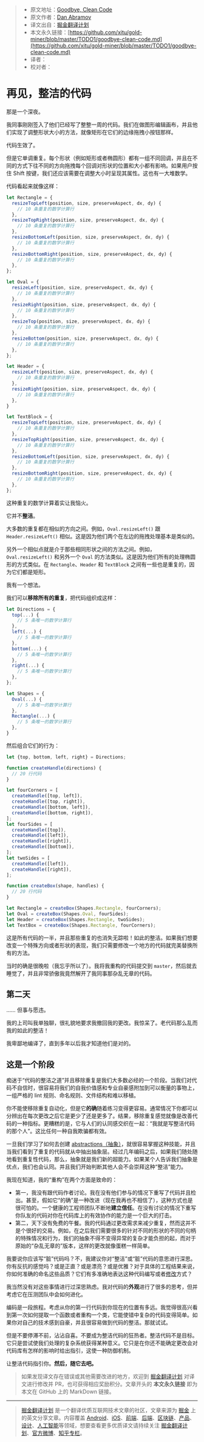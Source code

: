 > * 原文地址：[Goodbye, Clean Code](https://overreacted.io/goodbye-clean-code/)
> * 原文作者：[Dan Abramov](https://mobile.twitter.com/dan_abramov)
> * 译文出自：[掘金翻译计划](https://github.com/xitu/gold-miner)
> * 本文永久链接：[https://github.com/xitu/gold-miner/blob/master/TODO1/goodbye-clean-code.md](https://github.com/xitu/gold-miner/blob/master/TODO1/goodbye-clean-code.md)
> * 译者：
> * 校对者：

# 再见，整洁的代码

那是一个深夜。

我同事刚刚签入了他们已经写了整整一周的代码。我们在做图形编辑画布，并且他们实现了调整形状大小的方法，就像矩形在它们的边缘拖拽小按钮那样。

代码生效了。

但是它单调重复。每个形状（例如矩形或者椭圆形）都有一组不同回调，并且在不同的方式下往不同的方向拖拽每个回调对形状的位置和大小都有影响。如果用户按住 Shift 按键，我们还应该需要在调整大小时呈现其属性。这也有一大堆数学。

代码看起来就像这样：

```jsx
let Rectangle = {
  resizeTopLeft(position, size, preserveAspect, dx, dy) {
    // 10 条重复的数学计算行
  },
  resizeTopRight(position, size, preserveAspect, dx, dy) {
    // 10 条重复的数学计算行
  },
  resizeBottomLeft(position, size, preserveAspect, dx, dy) {
    // 10 条重复的数学计算行
  },
  resizeBottomRight(position, size, preserveAspect, dx, dy) {
    // 10 条重复的数学计算行
  },
};

let Oval = {
  resizeLeft(position, size, preserveAspect, dx, dy) {
    // 10 条重复的数学计算行
  },
  resizeRight(position, size, preserveAspect, dx, dy) {
    // 10 条重复的数学计算行
  },
  resizeTop(position, size, preserveAspect, dx, dy) {
    // 10 条重复的数学计算行
  },
  resizeBottom(position, size, preserveAspect, dx, dy) {
    // 10 条重复的数学计算行
  },
};

let Header = {
  resizeLeft(position, size, preserveAspect, dx, dy) {
    // 10 条重复的数学计算行
  },
  resizeRight(position, size, preserveAspect, dx, dy) {
    // 10 条重复的数学计算行
  },  
}

let TextBlock = {
  resizeTopLeft(position, size, preserveAspect, dx, dy) {
    // 10 条重复的数学计算行
  },
  resizeTopRight(position, size, preserveAspect, dx, dy) {
    // 10 条重复的数学计算行
  },
  resizeBottomLeft(position, size, preserveAspect, dx, dy) {
    // 10 条重复的数学计算行
  },
  resizeBottomRight(position, size, preserveAspect, dx, dy) {
    // 10 条重复的数学计算行
  },
};
```

这种重复的数学计算着实让我恼火。

它并不**整洁**。

大多数的重复都在相似的方向之间。例如，`Oval.resizeLeft()` 跟 `Header.resizeLeft()` 相似。这是因为他们两个在左边的拖拽处理基本是类似的。

另外一个相似点就是介于那些相同形状之间的方法之间。例如，`Oval.resizeLeft()` 和另外一个 `Oval` 的方法类似。这是因为他们所有的处理椭圆形的方式类似。在 `Rectangle`、`Header` 和 `TextBlock` 之间有一些也是重复的，因为它们都是矩形。

我有一个想法。

我们可以**移除所有的重复**，把代码组织成这样：

```jsx
let Directions = {
  top(...) {
    // 5 条唯一的数学计算行
  },
  left(...) {
    // 5 条唯一的数学计算行
  },
  bottom(...) {
    // 5 条唯一的数学计算行
  },
  right(...) {
    // 5 条唯一的数学计算行
  },
};

let Shapes = {
  Oval(...) {
    // 5 条唯一的数学计算行
  },
  Rectangle(...) {
    // 5 条唯一的数学计算行
  },
}
```

然后组合它们的行为：

```jsx
let {top, bottom, left, right} = Directions;

function createHandle(directions) {
  // 20 行代码
}

let fourCorners = [
  createHandle([top, left]),
  createHandle([top, right]),
  createHandle([bottom, left]),
  createHandle([bottom, right]),
];
let fourSides = [
  createHandle([top]),
  createHandle([left]),
  createHandle([right]),
  createHandle([bottom]),
];
let twoSides = [
  createHandle([left]),
  createHandle([right]),
];

function createBox(shape, handles) {
  // 20 行代码
}

let Rectangle = createBox(Shapes.Rectangle, fourCorners);
let Oval = createBox(Shapes.Oval, fourSides);
let Header = createBox(Shapes.Rectangle, twoSides);
let TextBox = createBox(Shapes.Rectangle, fourCorners);
```

这是所有代码的一半，并且那些重复的也消失无踪啦！如此的整洁。如果我们想要改变一个特殊方向或者形状的表现，我们只需要修改一个地方的代码就完美替换所有的方法。

当时的确是很晚啦（我忘乎所以了）。我将我重构的代码提交到 `master`，然后就去睡觉了，并且非常骄傲我竟然解开了我同事那杂乱无章的代码。

## [](#the-next-morning)第二天

…… 但事与愿违。

我的上司叫我单独聊，很礼貌地要求我撤回我的更改。我惊呆了。老代码那么乱而我的如此的整洁！

我卑鄙地编译了，直到多年以后我才知道他们是对的。

## [](#its-a-phase)这是一个阶段

痴迷于“代码的整洁之道”并且移除重复是我们大多数必经的一个阶段。当我们对代码不自信时，很容易将我们的自我价值感和专业自豪感附加到可以衡量的事物上，一组严格的 lint 规则、命名规则、文件结构和难以移植。

你不能使移除重复自动化，但是它**的确**随着练习变得更容易。通常情况下你都可以分辨出在每次更改之后它是更少了还是更多了。结果，移除重复感觉就像是改善代码的一种指标。更糟糕的是，它与人们的认同感交织在一起：“我就是写整洁代码的那个人”。这比任何一种自我欺骗都有效。

一旦我们学习了如何去创建 [abstractions（抽象）](https://www.sandimetz.com/blog/2016/1/20/the-wrong-abstraction)，就很容易掌握这种技能，并且当我们看到了重复的代码就从中抽出抽象层。经过几年编码之后，如果我们随处随地看到重复性代码，那么，抽象就是我们新的超能力。如果某个人告诉我们抽象是优点，我们也会认同。并且我们开始判断其他人会不会崇拜这种“整洁”能力。

我现在知道，我的“重构”在两个方面是致命的：

* 第一，我没有跟代码作者讨论。我在没有他们参与的情况下重写了代码并且检出。甚至，假如它“的确”是一种改进（现在我再也不相信了），这种方式也是很可怕的。一个健康的工程师团队不断地**建立信任**。在没有讨论的情况下重写你队友的代码对你在代码库上的有效协作的能力是一个巨大的打击。
* 第二，天下没有免费的午餐。我的代码通过更改需求来减少重复，然而这并不是个很好的交易。例如，在之后我们需要很多的针对不同的形状的不同的句柄的特殊情况和行为，我们的抽象不得不变得异常的复杂才能负担的起，而对于原始的“杂乱无章的”版本，这样的更改就像蛋糕一样简单。

我要说你应该写“脏”代码吗？不，我建议你对“整洁”或“脏”代码的意思进行深思。你有反抗的感觉吗？或是正直？或是漂亮？或是优雅？对于具体的工程结果来说，你如何准确的命名这些品质？它们有多准确地表达这种代码编写或者[修改](/optimized-for-change/)方式？

我当然没有对这些事情进行过深思熟虑。我对代码的**外观**进行了很多的思考，但并考虑它在压测团队中会如何进化。

编码是一段旅程。考虑从你的第一行代码到你现在的位置有多远。我觉得很高兴看到第一次如何提取一个函数或者重构一个类，它能使错中复杂的代码变得简单。如果你对自己的技术感到自豪，并且很容易做到代码的整洁。那就试试。

但是不要停滞不前，沾沾自喜。不要成为整洁代码的狂热者。整洁代码不是目标。它只是尝试使我们处理的复杂系统获得某种意义。它只是在你还不能确定更改会对代码库有怎样的影响时给出指引，这使一种防御机制。

让整洁代码指引你。**然后，随它去吧。**

> 如果发现译文存在错误或其他需要改进的地方，欢迎到 [掘金翻译计划](https://github.com/xitu/gold-miner) 对译文进行修改并 PR，也可获得相应奖励积分。文章开头的 **本文永久链接** 即为本文在 GitHub 上的 MarkDown 链接。

---

> [掘金翻译计划](https://github.com/xitu/gold-miner) 是一个翻译优质互联网技术文章的社区，文章来源为 [掘金](https://juejin.im) 上的英文分享文章。内容覆盖 [Android](https://github.com/xitu/gold-miner#android)、[iOS](https://github.com/xitu/gold-miner#ios)、[前端](https://github.com/xitu/gold-miner#前端)、[后端](https://github.com/xitu/gold-miner#后端)、[区块链](https://github.com/xitu/gold-miner#区块链)、[产品](https://github.com/xitu/gold-miner#产品)、[设计](https://github.com/xitu/gold-miner#设计)、[人工智能](https://github.com/xitu/gold-miner#人工智能)等领域，想要查看更多优质译文请持续关注 [掘金翻译计划](https://github.com/xitu/gold-miner)、[官方微博](http://weibo.com/juejinfanyi)、[知乎专栏](https://zhuanlan.zhihu.com/juejinfanyi)。
